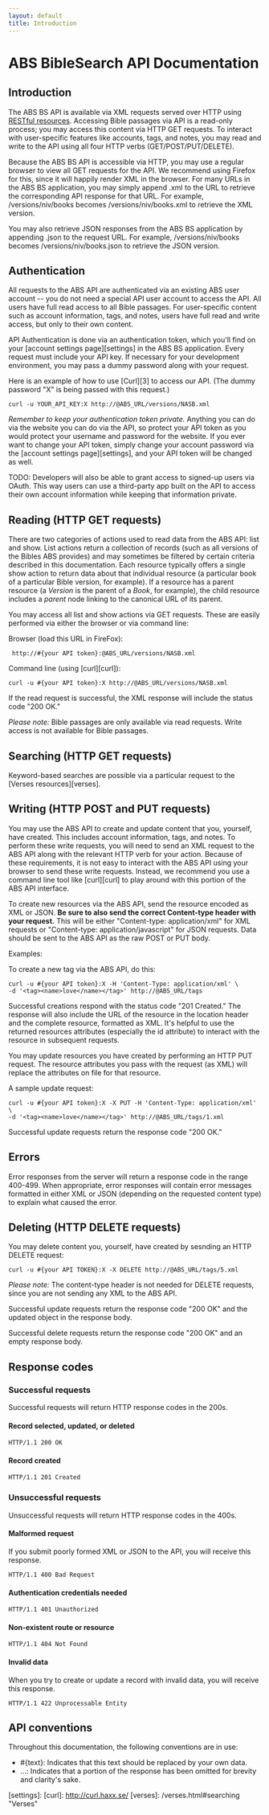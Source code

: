 ```yaml
---
layout: default
title: Introduction
---
```


# ABS BibleSearch API Documentation

## Introduction

The ABS BS API is available via XML requests served over HTTP using [RESTful resources][rest].  Accessing Bible passages via API is a read-only process; you may access this content via HTTP GET requests.  To interact with user-specific features like accounts, tags, and notes, you may read and write to the API using all four HTTP verbs (GET/POST/PUT/DELETE).  

Because the ABS BS API is accessible via HTTP, you may use a regular browser to view all GET requests for the API.  We recommend using Firefox for this, since it will happily render XML in the browser.  For many URLs in the ABS BS application, you may simply append .xml to the URL to retrieve the corresponding API response for that URL.  For example, /versions/niv/books becomes /versions/niv/books.xml to retrieve the XML version.

You may also retrieve JSON responses from the ABS BS application by appending .json to the request URL.  For example, /versions/niv/books becomes /versions/niv/books.json to retrieve the JSON version.

## Authentication

All requests to the ABS API are authenticated via an existing ABS user account -- you do not need a special API user account to access the API.  All users have full read access to all Bible passages.  For user-specific content such as account information, tags, and notes, users have full read and write access, but only to their own content.

API Authentication is done via an authentication token, which you'll find on your [account settings page][settings] in the ABS BS application.  Every request must include your API key.  If necessary for your development environment, you may pass a dummy password along with your request.

Here is an example of how to use [Curl][3] to access our API.  (The dummy password "X" is being passed with this request.)                      

    curl -u YOUR_API_KEY:X http://@ABS_URL/versions/NASB.xml
    
*Remember to keep your authentication token private.*  Anything you can do via the website you can do via the API, so protect your API token as you would protect your username and password for the website.  If you ever want to change your API token, simply change your account password via the [account settings page][settings], and your API token will be changed as well.

TODO: Developers will also be able to grant access to signed-up users via OAuth.  This way users can use a third-party app built on the API to access their own account information while keeping that information private.

## Reading (HTTP GET requests)

There are two categories of actions used to read data from the ABS API: list and show.  List actions return a collection of records (such as all versions of the Bibles ABS provides) and may sometimes be filtered by certain criteria described in this documentation.  Each resource typically offers a single show action to return data about that individual resource (a particular book of a particular Bible version, for example).  If a resource has a parent resource (a _Version_ is the parent of a _Book_, for example), the child resource includes a _parent_ node linking to the canonical URL of its parent.

You may access all list and show actions via GET requests.  These are easily performed via either the browser or via command line:

Browser (load this URL in FireFox):

     http://#{your API token}:@ABS_URL/versions/NASB.xml

Command line (using [curl][curl]):

    curl -u #{your API token}:X http://@ABS_URL/versions/NASB.xml
    
If the read request is successful, the XML response will include the status code "200 OK."

*Please note:* Bible passages are only available via read requests.  Write access is not available for Bible passages.  

## Searching (HTTP GET requests)

Keyword-based searches are possible via a particular request to the [Verses resources][verses].

## Writing (HTTP POST and PUT requests)  

You may use the ABS API to create and update content that you, yourself, have created.  This includes account information, tags, and notes.  To perform these write requests, you will need to send an XML request to the ABS API along with the relevant HTTP verb for your action.  Because of these requirements, it is not easy to interact with the ABS API using your browser to send these write requests.  Instead, we recommend you use a command line tool like [curl][curl] to play around with this portion of the ABS API interface.

To create new resources via the ABS API, send the resource encoded as XML or JSON.  **Be sure to also send the correct Content-type header with your request.**  This will be either "Content-type: application/xml" for XML requests or "Content-type: application/javascript" for JSON requests.  Data should be sent to the ABS API as the raw POST or PUT body.                            

Examples:

To create a new tag via the ABS API, do this:

    curl -u #{your API token}:X -H 'Content-Type: application/xml' \
    -d '<tag><name>love</name></tag>' http://@ABS_URL/tags
    
Successful creations respond with the status code "201 Created."  The response will also include the URL of the resource in the location header and the complete resource, formatted as XML.  It's helpful to use the returned resources attributes (especially the id attribute) to interact with the resource in subsequent requests.

You may update resources you have created by performing an HTTP PUT request.  The resource attributes you pass with the request (as XML) will replace the attributes on file for that resource.

A sample update request:

    curl -u #{your API token}:X -X PUT -H 'Content-Type: application/xml' \
    -d '<tag><name>love</name></tag>' http://@ABS_URL/tags/1.xml

Successful update requests return the response code "200 OK."

## Errors

Error responses from the server will return a response code in the range 400-499.  When appropriate, error responses will contain error messages formatted in either XML or JSON (depending on the requested content type) to explain what caused the error.

## Deleting (HTTP DELETE requests)

You may delete content you, yourself, have created by sesnding an HTTP DELETE request:

    curl -u #{your API TOKEN}:X -X DELETE http://@ABS_URL/tags/5.xml
    
*Please note:* The content-type header is not needed for DELETE requests, since you are not sending any XML to the ABS API.  

Successful update requests return the response code "200 OK" and the updated object in the response body.

Successful delete requests return the response code "200 OK" and an empty response body.

## Response codes

### Successful requests

Successful requests will return HTTP response codes in the 200s.

#### Record selected, updated, or deleted

    HTTP/1.1 200 OK

#### Record created

    HTTP/1.1 201 Created

### Unsuccessful requests

Unsuccessful requests will return HTTP response codes in the 400s.
     
#### Malformed request      

If you submit poorly formed XML or JSON to the API, you will receive this response.

    HTTP/1.1 400 Bad Request

#### Authentication credentials needed

    HTTP/1.1 401 Unauthorized

#### Non-existent route or resource

    HTTP/1.1 404 Not Found
    
#### Invalid data

When you try to create or update a record with invalid data, you will receive this response.

    HTTP/1.1 422 Unprocessable Entity

## API conventions           

Throughout this documentation, the following conventions are in use:

* #{text}: Indicates that this text should be replaced by your own data.
* ...: Indicates that a portion of the response has been omitted for brevity and clarity's sake.

[rest]: http://en.wikipedia.org/wiki/Representational_State_Transfer "REST"
[settings]: 
[curl]: http://curl.haxx.se/
[verses]: /verses.html#searching "Verses"